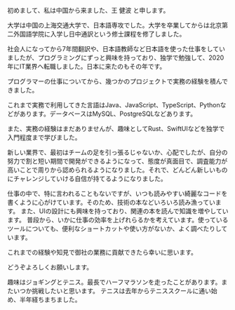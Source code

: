 初めまして、私は中国から来ました、王 健波 と申します。

大学は中国の上海交通大学で、日本語専攻でした。大学を卒業してからは北京第二外国語学院に入学し日中通訳という修士課程を修了しました。

社会人になってから7年間翻訳や、日本語教師など日本語を使った仕事をしていましたが、プログラミングにずっと興味を持っており、独学で勉強して、2020年にIT業界へ転職しました。日本に来たのもその年です。

プログラマーの仕事についてから、幾つかのプロジェクトで実務の経験を積んできました。

これまで実務で利用してきた言語はJava、JavaScript、TypeScript、Pythonなどがあります。データベースはMySQL、PostgreSQLなどあります。

また、実務の経験はまだありませんが、趣味としてRust、SwiftUIなどを独学で入門程度まで学びました。

新しい業界で、最初はチームの足を引っ張るじゃないか、心配でしたが、自分の努力で割と短い期間で開発ができるようになって、態度が真面目で、調査能力が高いことで周りから認められるようになりました。それで、どんどん新しいものにチャレンジしていける自信が持てるようになりました。

仕事の中で、特に言われることもないですが、いつも読みやすい綺麗なコードを書くように心がけています。そのため、技術の本などいろいろ読み漁っています。
また、UIの設計にも興味を持っており、関連の本を読んで知識を増やしています。
普段から、いかに仕事の効率を上げれらるかを考えています。使っているツールについても、便利なショートカットや使い方がないか、よく調べたりしています。

これまでの経験や知見で御社の業務に貢献できたら幸いに思います。

どうぞよろしくお願いします。

趣味はジョギングとテニス。最長でハーフマラソンを走ったことがあります。またいつか挑戦したいと思います。
テニスは去年からテニススクールに通い始め、半年経ちまちました。